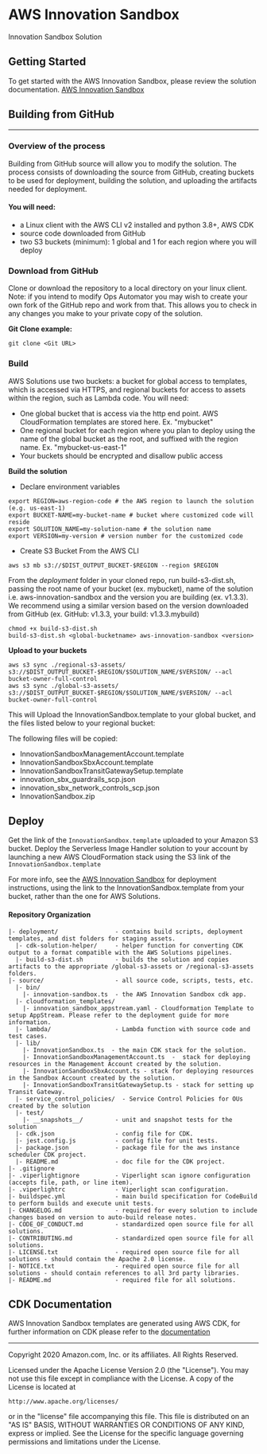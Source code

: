 # AWS Innovation Sandbox

Innovation Sandbox Solution

## Getting Started

To get started with the AWS Innovation Sandbox, please review the solution documentation. [AWS Innovation Sandbox](<Solution URL>)

## Building from GitHub
***

### Overview of the process

Building from GitHub source will allow you to modify the solution. The process consists of downloading the source from GitHub, creating buckets to be used for deployment, building the solution, and uploading the artifacts needed for deployment.

#### You will need:

* a Linux client with the AWS CLI v2 installed and python 3.8+, AWS CDK
* source code downloaded from GitHub
* two S3 buckets (minimum): 1 global and 1 for each region where you will deploy

### Download from GitHub

Clone or download the repository to a local directory on your linux client. Note: if you intend to modify Ops Automator you may wish to create your own fork of the GitHub repo and work from that. This allows you to check in any changes you make to your private copy of the solution.

**Git Clone example:**

```
git clone <Git URL>
```

### Build

AWS Solutions use two buckets: a bucket for global access to templates, which is accessed via HTTPS, and regional buckets for access to assets within the region, such as Lambda code. You will need:

* One global bucket that is access via the http end point. AWS CloudFormation templates are stored here. Ex. "mybucket"
* One regional bucket for each region where you plan to deploy using the name of the global bucket as the root, and suffixed with the region name. Ex. "mybucket-us-east-1"
* Your buckets should be encrypted and disallow public access

**Build the solution**

- Declare environment variables
```
export REGION=aws-region-code # the AWS region to launch the solution (e.g. us-east-1)
export BUCKET-NAME=my-bucket-name # bucket where customized code will reside
export SOLUTION_NAME=my-solution-name # the solution name
export VERSION=my-version # version number for the customized code
```

- Create S3 Bucket
From the AWS CLI
```
aws s3 mb s3://$DIST_OUTPUT_BUCKET-$REGION --region $REGION
```

From the *deployment* folder in your cloned repo, run build-s3-dist.sh, passing the root name of your bucket (ex. mybucket), name of the solution i.e. aws-innovation-sandbox and the version you are building (ex. v1.3.3). We recommend using a similar version based on the version downloaded from GitHub (ex. GitHub: v1.3.3, your build: v1.3.3.mybuild)

```
chmod +x build-s3-dist.sh
build-s3-dist.sh <global-bucketname> aws-innovation-sandbox <version>
```

**Upload to your buckets**

```
aws s3 sync ./regional-s3-assets/ s3://$DIST_OUTPUT_BUCKET-$REGION/$SOLUTION_NAME/$VERSION/ --acl bucket-owner-full-control
aws s3 sync ./global-s3-assets/ s3://$DIST_OUTPUT_BUCKET-$REGION/$SOLUTION_NAME/$VERSION/ --acl bucket-owner-full-control
```
This will Upload the InnovationSandbox.template to your global bucket, and the files listed below to your regional bucket:

The following files will be copied:
- InnovationSandboxManagementAccount.template  
- InnovationSandboxSbxAccount.template  
- InnovationSandboxTransitGatewaySetup.template  
- innovation_sbx_guardrails_scp.json  
- innovation_sbx_network_controls_scp.json  
- InnovationSandbox.zip  


## Deploy
Get the link of the `InnovationSandbox.template` uploaded to your Amazon S3 bucket.
Deploy the Serverless Image Handler solution to your account by launching a new AWS CloudFormation stack using the S3 link of the `InnovationSandbox.template`

For more info, see the [AWS Innovation Sandbox](<URL>) for deployment instructions, using the link to the InnovationSandbox.template from your bucket, rather than the one for AWS Solutions.

#### Repository Organization

```
|- deployment/                - contains build scripts, deployment templates, and dist folders for staging assets.
  |- cdk-solution-helper/     - helper function for converting CDK output to a format compatible with the AWS Solutions pipelines.
  |- build-s3-dist.sh         - builds the solution and copies artifacts to the appropriate /global-s3-assets or /regional-s3-assets folders.
|- source/                    - all source code, scripts, tests, etc.
  |- bin/
    |- innovation-sandbox.ts  - the AWS Innovation Sandbox cdk app.
  |- cloudformation_templates/
    |- innovation_sandbox_appstream.yaml - Cloudformation Template to setup AppStream. Please refer to the deployment guide for more information.
  |- lambda/                  - Lambda function with source code and test cases.        
  |- lib/
    |- InnovationSandbox.ts  - the main CDK stack for the solution.
    |- InnovationSandboxManagementAccount.ts  -  stack for deploying resources in the Management Account created by the solution.
    |- InnovationSandboxSbxAccount.ts - stack for deploying resources in the Sandbox Account created by the solution.
    |- InnovationSandboxTransitGatewaySetup.ts - stack for setting up Transit Gateway.
  |- service_control_policies/  - Service Control Policies for OUs created by the solution
  |- test/
    |- __snapshots__/         - unit and snapshot tests for the solution
  |- cdk.json                 - config file for CDK.
  |- jest.config.js           - config file for unit tests.
  |- package.json             - package file for the aws instance scheduler CDK project.
  |- README.md                - doc file for the CDK project.
|- .gitignore
|- .viperlightignore          - Viperlight scan ignore configuration  (accepts file, path, or line item).
|- .viperlightrc              - Viperlight scan configuration.
|- buildspec.yml              - main build specification for CodeBuild to perform builds and execute unit tests.
|- CHANGELOG.md               - required for every solution to include changes based on version to auto-build release notes.
|- CODE_OF_CONDUCT.md         - standardized open source file for all solutions.
|- CONTRIBUTING.md            - standardized open source file for all solutions.
|- LICENSE.txt                - required open source file for all solutions - should contain the Apache 2.0 license.
|- NOTICE.txt                 - required open source file for all solutions - should contain references to all 3rd party libraries.
|- README.md                  - required file for all solutions.

```

## CDK Documentation

AWS Innovation Sandbox templates are generated using AWS CDK, for further information on CDK please refer to the [documentation](https://docs.aws.amazon.com/cdk/latest/guide/getting_started.html)


***

Copyright 2020 Amazon.com, Inc. or its affiliates. All Rights Reserved.

Licensed under the Apache License Version 2.0 (the "License"). You may not use this file except in compliance with the License. A copy of the License is located at

    http://www.apache.org/licenses/

or in the "license" file accompanying this file. This file is distributed on an "AS IS" BASIS, WITHOUT WARRANTIES OR CONDITIONS OF ANY KIND, express or implied. See the License for the specific language governing permissions and limitations under the License.
